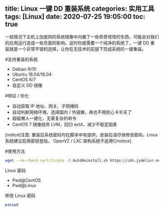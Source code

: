 title: Linux 一键 DD 重装系统
categories: 实用工具
tags: [Linux]
date: 2020-07-25 19:05:00
toc: true
---
一般情况下主机上加提供的系统镜像中内置了一些奇奇怪怪的东西，可能会对我们的应用运行造成一些负面的影响，这时你就需要一个纯净的系统了，一键 DD 重装就是一个非常不错的选择，让你在无技术的前提下完成系统的一键重装。

#支持重装的系统
- Debian 9/10
- Ubuntu 18.04/16.04
- CentOS 6/7
- 自定义 DD 镜像

#特征 / 优化
- 自动获取 IP 地址、网关、子网掩码
- 自动判断网络环境，选择国内 / 外镜像，再也不用担心卡半天了
- 超级懒人一键化，无需复杂的命令
- CentOS 7 镜像抛弃 LVM，回归 ext4，减少不稳定因素

[notice]注意:
重装后系统密码均在脚本中有提供，安装后请尽快修改密码，Linux 系统建议启用密钥登陆。
OpenVZ / LXC 架构系统不适用![/notice]

#使用方法
```bash
wget --no-check-certificate -O AutoReinstall.sh https://cdn.jsdelivr.net/gh/hiCasper/Shell/AutoReinstall.sh && chmod +x AutoReinstall.sh && bash AutoReinstall.sh
```
Linux 密码

- Pwd@CentOS
- Pwd@Linux

修改 Linux 密码
```bash
passwd
```